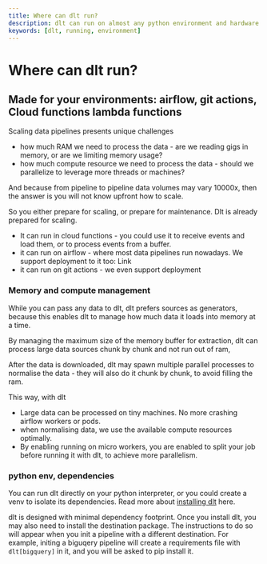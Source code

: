 ```yaml
---
title: Where can dlt run?
description: dlt can run on almost any python environment and hardware
keywords: [dlt, running, environment]
---
```


# Where can dlt run?

## Made for your environments: airflow, git actions, Cloud functions lambda functions

Scaling data pipelines presents unique challenges
- how much RAM we need to process the data - are we reading gigs in memory, or are we limiting memory usage?
- how much compute resource we need to process the data - should we parallelize to leverage more threads or machines?

And because from pipeline to pipeline data volumes may vary 10000x, then the answer is you will not know upfront how to scale.

So you either prepare for scaling, or prepare for maintenance. Dlt is already prepared for scaling.
- It can run in cloud functions - you could use it to receive events and load them, or to process events from a buffer.
- it can run on airflow - where most data pipelines run nowadays. We support deployment to it too: Link
- it can run on git actions - we even support deployment

### Memory and compute management

While you can pass any data to dlt, dlt prefers sources as generators, because this enables dlt to manage how much data it loads into memory at a time.

By managing the maximum size of the memory buffer for extraction, dlt can process large data sources chunk by chunk and not run out of ram,

After the data is downloaded, dlt may spawn multiple parallel processes to normalise the data - they will also do it chunk by chunk, to avoid filling the ram.

This way, with dlt
- Large data can be processed on tiny machines. No more crashing airflow workers or pods.
- when normalising data, we use the available compute resources optimally.
- By enabling running on micro workers, you are enabled to split your job before running it with dlt, to achieve more parallelism.


### python env, dependencies

You can run dlt directly on your python interpreter, or you could create a venv to isolate its dependencies.
Read more about [installing dlt](/docs/reference/installation) here.

dlt is designed with minimal dependency footprint. Once you install dlt, you may also need to install the destination package.
The instructions to do so will appear when you init a pipeline with a different destination.
For example, initing a biguqery pipeline will create a requirements file with `dlt[bigquery]` in it, and you will be asked to pip install it.

